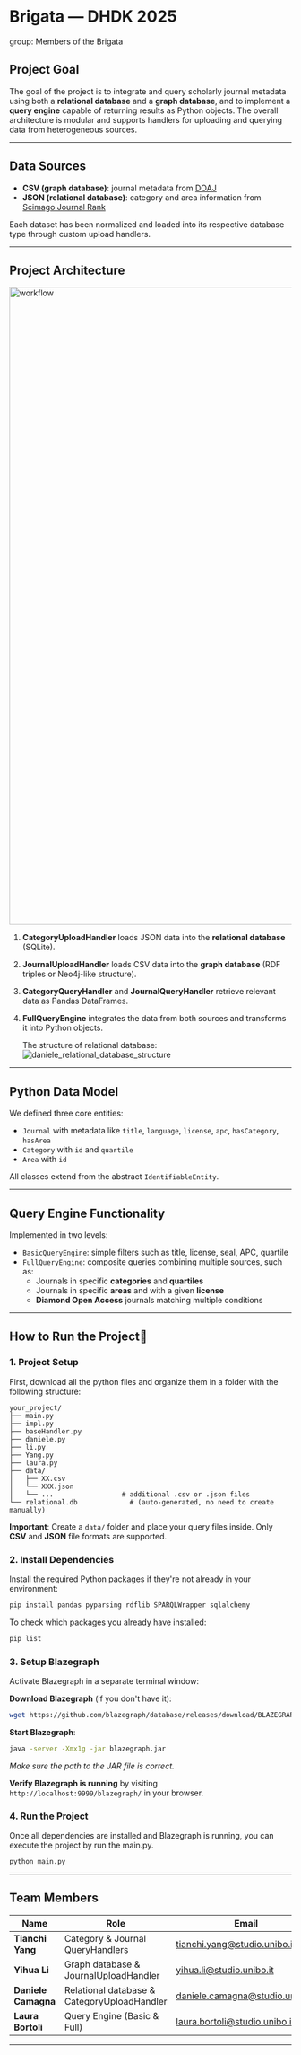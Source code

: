 # Brigata — DHDK 2025
group: Members of the Brigata   

## Project Goal  

The goal of the project is to integrate and query scholarly journal metadata using both a **relational database** and a **graph database**, and to implement a **query engine** capable of returning results as Python objects. The overall architecture is modular and supports handlers for uploading and querying data from heterogeneous sources.

---

## Data Sources

- **CSV (graph database)**: journal metadata from [DOAJ](https://doaj.org/)
- **JSON (relational database)**: category and area information from [Scimago Journal Rank](https://www.scimagojr.com/)
  
Each dataset has been normalized and loaded into its respective database type through custom upload handlers.

---

## Project Architecture

<img width="1136" alt="workflow" src="https://github.com/user-attachments/assets/aeb1a702-6430-49d2-84a0-c5673705d637" />

1. **CategoryUploadHandler** loads JSON data into the **relational database** (SQLite).  
2. **JournalUploadHandler** loads CSV data into the **graph database** (RDF triples or Neo4j-like structure).
3. **CategoryQueryHandler** and **JournalQueryHandler** retrieve relevant data as Pandas DataFrames.
4. **FullQueryEngine** integrates the data from both sources and transforms it into Python objects.

   The structure of relational database:
   ![daniele_relational_database_structure](https://github.com/user-attachments/assets/53e88c24-5a93-4292-8bcf-fe3dc2b81481)


---

## Python Data Model

We defined three core entities:

- `Journal` with metadata like `title`, `language`, `license`, `apc`, `hasCategory`, `hasArea`
- `Category` with `id` and `quartile`
- `Area` with `id`

All classes extend from the abstract `IdentifiableEntity`.

---

## Query Engine Functionality

Implemented in two levels:

- `BasicQueryEngine`: simple filters such as title, license, seal, APC, quartile
- `FullQueryEngine`: composite queries combining multiple sources, such as:
  - Journals in specific **categories** and **quartiles**
  - Journals in specific **areas** and with a given **license**
  - **Diamond Open Access** journals matching multiple conditions  

---

## How to Run the Project🚀

### 1. Project Setup

First, download all the python files and organize them in a folder with the following structure:

```
your_project/
├── main.py    
├── impl.py    
├── baseHandler.py           
├── daniele.py
├── li.py 
├── Yang.py 
├── laura.py 
├── data/
│   ├── XX.csv              
│   └── XXX.json            
│   └── ...                 # additional .csv or .json files
└── relational.db             # (auto-generated, no need to create manually)
```

**Important**: Create a `data/` folder and place your query files inside. Only **CSV** and **JSON** file formats are supported.

### 2. Install Dependencies

Install the required Python packages if they're not already in your environment:

```bash
pip install pandas pyparsing rdflib SPARQLWrapper sqlalchemy
```

To check which packages you already have installed:
```bash
pip list
```

### 3. Setup Blazegraph

Activate Blazegraph in a separate terminal window:

**Download Blazegraph** (if you don't have it):
```bash
wget https://github.com/blazegraph/database/releases/download/BLAZEGRAPH_2_1_6_RC/blazegraph.jar
```

**Start Blazegraph**:
```bash
java -server -Xmx1g -jar blazegraph.jar
```
*Make sure the path to the JAR file is correct.*

**Verify Blazegraph is running** by visiting `http://localhost:9999/blazegraph/` in your browser.

### 4. Run the Project

Once all dependencies are installed and Blazegraph is running, you can execute the project by run the main.py.
```bash
python main.py
```

---

## Team Members

| Name | Role | Email |
|------|------|-------|
| **Tianchi Yang** | Category & Journal QueryHandlers | tianchi.yang@studio.unibo.it |
| **Yihua Li** | Graph database & JournalUploadHandler | yihua.li@studio.unibo.it |
| **Daniele Camagna** | Relational database & CategoryUploadHandler | daniele.camagna@studio.unibo.it |
| **Laura Bortoli** | Query Engine (Basic & Full) | laura.bortoli@studio.unibo.it |

---
